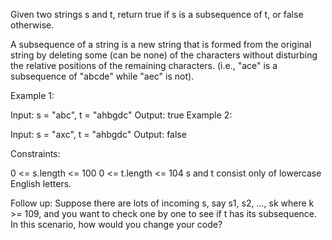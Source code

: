 Given two strings s and t, return true if s is a subsequence of t, or false otherwise.

A subsequence of a string is a new string that is formed from the original string by 
deleting some (can be none) of the characters without disturbing the relative positions 
of the remaining characters. (i.e., "ace" is a subsequence of "abcde" while "aec" is not).



Example 1:

Input: s = "abc", t = "ahbgdc"
Output: true
Example 2:

Input: s = "axc", t = "ahbgdc"
Output: false


Constraints:

0 <= s.length <= 100
0 <= t.length <= 104
s and t consist only of lowercase English letters.


Follow up: Suppose there are lots of incoming s, say s1, s2, ..., sk where k >= 109, 
and you want to check one by one to see if t has its subsequence. 
In this scenario, how would you change your code?